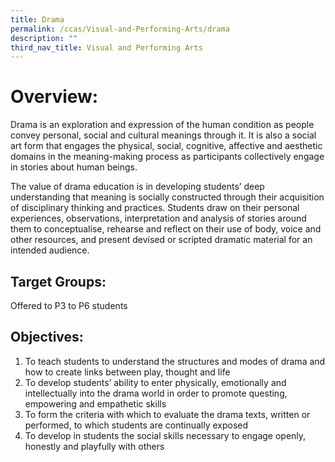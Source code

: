 ```yaml
---
title: Drama
permalink: /ccas/Visual-and-Performing-Arts/drama
description: ""
third_nav_title: Visual and Performing Arts
---
```

# Overview:

Drama is an exploration and expression of the human condition as people convey personal, social and cultural meanings through it. It is also a social art form that engages the physical, social, cognitive, affective and aesthetic domains in the meaning-making process as participants collectively engage in stories about human beings.

The value of drama education is in developing students’ deep understanding that meaning is socially constructed through their acquisition of disciplinary thinking and practices. Students draw on their personal experiences, observations, interpretation and analysis of stories around them to conceptualise, rehearse and reflect on their use of body, voice and other resources, and present devised or scripted dramatic material for an intended audience.

## Target Groups:

Offered to P3 to P6 students

## Objectives:

1. To teach students to understand the structures and modes of drama and how to create links between play, thought and life
2. To develop students’ ability to enter physically, emotionally and intellectually into the drama world in order to promote questing, empowering and empathetic skills
3. To form the criteria with which to evaluate the drama texts, written or performed, to which students are continually exposed
4. To develop in students the social skills necessary to engage openly, honestly and playfully with others